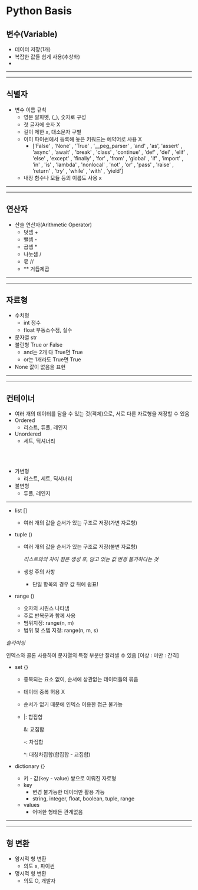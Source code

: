 # Python Basis
## 변수(Variable)
- 데이터 저장(1개)
- 복잡한 값들 쉽게 사용(추상화)
- 
--------
--------

## 식별자
- 변수 이름 규칙
  - 영문 알파벳, (_), 숫자로 구성
  - 첫 글자에 숫자 X
  - 길이 제한 x, 대소문자 구별
  - 이미 파이썬에서 등록해 놓은 키워드는 예약어로 사용 X
    - ['False' , 'None' , 'True' , '__peg_parser' , 'and' , 'as', 'assert' , 'async' , 'await' , 'break' , 'class' , 'continue' , 'def' , 'del' , 'elif' , 'else' , 'except' , 'finally' , 'for' , 'from' , 'global' , 'if' , 'import' , 'in' , 'is' , 'lambda' , 'nonlocal' , 'not' , 'or' , 'pass' , 'raise' , 'return' , 'try' , 'while' , 'with' , 'yield']
  - 내장 함수나 모듈 등의 이름도 사용 x

--------
--------

## 연산자

- 산술 연산자(Arithmetic Operator)
  - 덧셈 +
  - 뺄셈 -
  - 곱셉 *
  - 나눗셈 /
  - 몫 //
  - ** 거듭제곱

--------
--------

## 자료형

- 수치형
  - int 정수
  - float 부동소수점, 실수
- 문자열 str
- 불린형 True or False
  - and는 2개 다 True면 True
  - or는 1개라도 True면 True
- None 값이 없음을 표현

--------
--------

## 컨테이너

- 여러 개의 데이터를 담을 수 있는 것(객체)으로, 서로 다른 자료형을 저장할 수 있음
- Ordered
  - 리스트, 튜플, 레인지
- Unordered
  - 세트, 딕셔너리

<br/><br/>

- 가변형
  - 리스트, 세트, 딕셔너리
- 불변형
  - 튜플, 레인지

--------
- list []
  - 여러 개의 값을 순서가 있는 구조로 저장(가변 자료형)

- tuple ()
  - 여러 개의 값을 순서가 있는 구조로 저장(불변 자료형)
  
    *리스트와의 차이 점은 생성 후, 담고 있는 값 변경 불가하다는 것*
  
  - 생성 주의 사항
    - 단일 항목의 경우 값 뒤에 쉼표!

- range ()
  - 숫자의 시퀀스 나타냄
  - 주로 반복문과 함께 사용
  - 범위지정: range(n, m)
  - 범위 및 스텝 지정: range(n, m, s)

*슬라이싱*

인덱스와 콜론 사용하여 문자열의 특정 부분만 잘라낼 수 있음
[이상 : 미만 : 간격]

- set {}
  - 중복되는 요소 없이, 순서에 상관없는 데이터들의 묶음
  - 데이터 중복 허용 X
  - 순서가 없기 때문에 인덱스 이용한 접근 불가능
  - |: 합집합
  
      &: 교집합

      -: 차집합

      ^: 대칭차집합(합집합 - 교집합)

- dictionary {}
  - 키 - 값(key - value) 쌍으로 이뤄진 자료형
  - key
    - 변경 불가능한 데이터만 활용 가능
    - string, integer, float, boolean, tuple, range
  - values
    - 어떠한 형태든 관계없음

--------
--------
## 형 변환
- 암시적 형 변환
  - 의도 x, 파이썬
- 명시적 형 변환
  - 의도 O, 개발자



